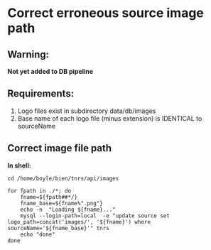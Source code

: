 # Correct erroneous source image path

## Warning: 
**Not yet added to DB pipeline**

## Requirements:  
1. Logo files exist in subdirectory data/db/images
2. Base name of each logo file (minus extension) is IDENTICAL to sourceName

## Correct image file path

**In shell:**  

```
cd /home/boyle/bien/tnrs/api/images

for fpath in ./*; do
	fname=${fpath##*/}
	fname_base=${fname%".png"}
	echo -n  "Loading ${fname}..."
	mysql --login-path=local  -e "update source set logo_path=concat('images/', '${fname}') where sourceName='${fname_base}'" tnrs
	echo "done"
done
```
